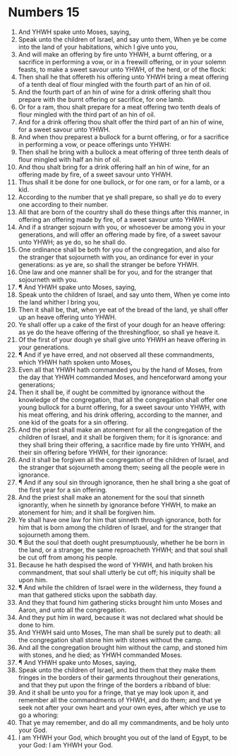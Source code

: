 ﻿# Numbers  15
1. And YHWH spake unto Moses, saying, 
2. Speak unto the children of Israel, and say unto them, When ye be come into the land of your habitations, which I give unto you, 
3. And will make an offering by fire unto YHWH, a burnt offering, or a sacrifice in performing a vow, or in a freewill offering, or in your solemn feasts, to make a sweet savour unto YHWH, of the herd, or of the flock: 
4. Then shall he that offereth his offering unto YHWH bring a meat offering of a tenth deal of flour mingled with the fourth part of an hin of oil. 
5. And the fourth part of an hin of wine for a drink offering shalt thou prepare with the burnt offering or sacrifice, for one lamb. 
6. Or for a ram, thou shalt prepare for a meat offering two tenth deals of flour mingled with the third part of an hin of oil. 
7. And for a drink offering thou shalt offer the third part of an hin of wine, for a sweet savour unto YHWH. 
8. And when thou preparest a bullock for a burnt offering, or for a sacrifice in performing a vow, or peace offerings unto YHWH: 
9. Then shall he bring with a bullock a meat offering of three tenth deals of flour mingled with half an hin of oil. 
10. And thou shalt bring for a drink offering half an hin of wine, for an offering made by fire, of a sweet savour unto YHWH. 
11. Thus shall it be done for one bullock, or for one ram, or for a lamb, or a kid. 
12. According to the number that ye shall prepare, so shall ye do to every one according to their number. 
13. All that are born of the country shall do these things after this manner, in offering an offering made by fire, of a sweet savour unto YHWH. 
14. And if a stranger sojourn with you, or whosoever be among you in your generations, and will offer an offering made by fire, of a sweet savour unto YHWH; as ye do, so he shall do. 
15. One ordinance shall be both for you of the congregation, and also for the stranger that sojourneth with you, an ordinance for ever in your generations: as ye are, so shall the stranger be before YHWH. 
16. One law and one manner shall be for you, and for the stranger that sojourneth with you. 
17. ¶ And YHWH spake unto Moses, saying, 
18. Speak unto the children of Israel, and say unto them, When ye come into the land whither I bring you, 
19. Then it shall be, that, when ye eat of the bread of the land, ye shall offer up an heave offering unto YHWH. 
20. Ye shall offer up a cake of the first of your dough for an heave offering: as ye do the heave offering of the threshingfloor, so shall ye heave it. 
21. Of the first of your dough ye shall give unto YHWH an heave offering in your generations. 
22. ¶ And if ye have erred, and not observed all these commandments, which YHWH hath spoken unto Moses, 
23. Even all that YHWH hath commanded you by the hand of Moses, from the day that YHWH commanded Moses, and henceforward among your generations; 
24. Then it shall be, if ought be committed by ignorance without the knowledge of the congregation, that all the congregation shall offer one young bullock for a burnt offering, for a sweet savour unto YHWH, with his meat offering, and his drink offering, according to the manner, and one kid of the goats for a sin offering. 
25. And the priest shall make an atonement for all the congregation of the children of Israel, and it shall be forgiven them; for it is ignorance: and they shall bring their offering, a sacrifice made by fire unto YHWH, and their sin offering before YHWH, for their ignorance: 
26. And it shall be forgiven all the congregation of the children of Israel, and the stranger that sojourneth among them; seeing all the people were in ignorance. 
27. ¶ And if any soul sin through ignorance, then he shall bring a she goat of the first year for a sin offering. 
28. And the priest shall make an atonement for the soul that sinneth ignorantly, when he sinneth by ignorance before YHWH, to make an atonement for him; and it shall be forgiven him. 
29. Ye shall have one law for him that sinneth through ignorance, both for him that is born among the children of Israel, and for the stranger that sojourneth among them. 
30. ¶ But the soul that doeth ought presumptuously, whether he be born in the land, or a stranger, the same reproacheth YHWH; and that soul shall be cut off from among his people. 
31. Because he hath despised the word of YHWH, and hath broken his commandment, that soul shall utterly be cut off; his iniquity shall be upon him. 
32. ¶ And while the children of Israel were in the wilderness, they found a man that gathered sticks upon the sabbath day. 
33. And they that found him gathering sticks brought him unto Moses and Aaron, and unto all the congregation. 
34. And they put him in ward, because it was not declared what should be done to him. 
35. And YHWH said unto Moses, The man shall be surely put to death: all the congregation shall stone him with stones without the camp. 
36. And all the congregation brought him without the camp, and stoned him with stones, and he died; as YHWH commanded Moses. 
37. ¶ And YHWH spake unto Moses, saying, 
38. Speak unto the children of Israel, and bid them that they make them fringes in the borders of their garments throughout their generations, and that they put upon the fringe of the borders a ribband of blue: 
39. And it shall be unto you for a fringe, that ye may look upon it, and remember all the commandments of YHWH, and do them; and that ye seek not after your own heart and your own eyes, after which ye use to go a whoring: 
40. That ye may remember, and do all my commandments, and be holy unto your God. 
41. I am YHWH your God, which brought you out of the land of Egypt, to be your God: I am YHWH your God. 
